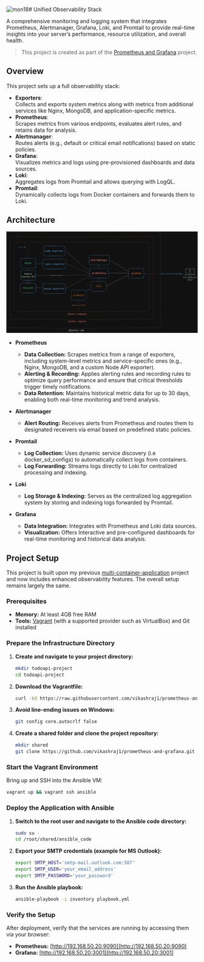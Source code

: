 ![mon18](https://github.com/user-attachments/assets/ea20da81-62e3-42ab-92b2-8a2f52201a26)# Unified Observability Stack

A comprehensive monitoring and logging system that integrates Prometheus, Alertmanager, Grafana, Loki, and Promtail to provide real-time insights into your server’s performance, resource utilization, and overall health.

> This project is created as part of the [Prometheus and Grafana](https://roadmap.sh/projects/monitoring) project.

## Overview

This project sets up a full observability stack:

- **Exporters**:  
  Collects and exports system metrics along with metrics from additional services like Nginx, MongoDB, and application-specific metrics.
- **Prometheus**:  
  Scrapes metrics from various endpoints, evaluates alert rules, and retains data for analysis.
- **Alertmanager**:  
  Routes alerts (e.g., default or critical email notifications) based on static policies.
- **Grafana**:  
  Visualizes metrics and logs using pre-provisioned dashboards and data sources.
- **Loki**:  
  Aggregates logs from Promtail and allows querying with LogQL.
- **Promtail**:  
  Dynamically collects logs from Docker containers and forwards them to Loki.

## Architecture

![arch_img](./project-architecture.png)

- **Prometheus**  
  - **Data Collection:** Scrapes metrics from a range of exporters, including system-level metrics and service-specific ones (e.g., Nginx, MongoDB, and a custom Node API exporter).  
  - **Alerting & Recording:** Applies alerting rules and recording rules to optimize query performance and ensure that critical thresholds trigger timely notifications.  
  - **Data Retention:** Maintains historical metric data for up to 30 days, enabling both real-time monitoring and trend analysis.

- **Alertmanager**  
  - **Alert Routing:** Receives alerts from Prometheus and routes them to designated receivers via email based on predefined static policies.

- **Promtail**  
  - **Log Collection:** Uses dynamic service discovery (i.e docker_sd_configs) to automatically collect logs from containers.
  - **Log Forwarding:** Streams logs directly to Loki for centralized processing and indexing.

- **Loki**  
  - **Log Storage & Indexing:** Serves as the centralized log aggregation system by storing and indexing logs forwarded by Promtail.  

- **Grafana**  
  - **Data Integration:** Integrates with Prometheus and Loki data sources.
  - **Visualization:** Offers Interactive and pre-configured dashboards for real-time monitoring and historical data analysis.


## Project Setup

This project is built upon my previous [multi-container-application](https://github.com/vikashraj1/multi-container-application.git) project and now includes enhanced observability features. The overall setup remains largely the same.


### Prerequisites

- **Memory:** At least 4GB free RAM
- **Tools:** [Vagrant](https://www.vagrantup.com/) (with a supported provider such as VirtualBox) and Git installed


### Prepare the Infrastructure Directory

1. **Create and navigate to your project directory:**

   ```bash
   mkdir todoapi-project
   cd todoapi-project
   ```

2. **Download the Vagrantfile:**

   ```bash
   curl -kO https://raw.githubusercontent.com/vikashraj1/prometheus-and-grafana/refs/heads/main/Infra/vagrant/Vagrantfile
   ```

3. **Avoid line-ending issues on Windows:**

   ```bash
   git config core.autocrlf false
   ```

4. **Create a shared folder and clone the project repository:**

   ```bash
   mkdir shared
   git clone https://github.com/vikashraj1/prometheus-and-grafana.git shared
   ```


### Start the Vagrant Environment

Bring up and SSH into the Ansible VM:

```bash
vagrant up && vagrant ssh ansible
```


### Deploy the Application with Ansible

1. **Switch to the root user and navigate to the Ansible code directory:**

   ```bash
   sudo su -
   cd /root/shared/ansible_code
   ```

2. **Export your SMTP credentials (example for MS Outlook):**

   ```bash
   export SMTP_HOST='smtp-mail.outlook.com:587'
   export SMTP_USER='your_email_address'
   export SMTP_PASSWORD='your_password'
   ```

3. **Run the Ansible playbook:**

   ```bash
   ansible-playbook -i inventory playbook.yml
   ```

### Verify the Setup

After deployment, verify that the services are running by accessing them via your browser:

- **Prometheus:** [http://192.168.50.20:9090](http://192.168.50.20:9090)
- **Grafana:** [http://192.168.50.20:3001](http://192.168.50.20:3001)
